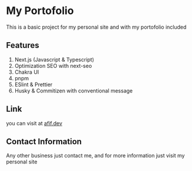 # My Portofolio

This is a basic project for my personal site and with my portofolio included

## Features

1. Next.js (Javascript & Typescript)
2. Optimization SEO with next-seo
3. Chakra UI
4. pnpm
5. ESlint & Prettier
6. Husky & Commitizen with conventional message

## Link

you can visit at [afif.dev](https://afif.dev)

## Contact Information

Any other business just contact me, and for more information just visit my personal site

